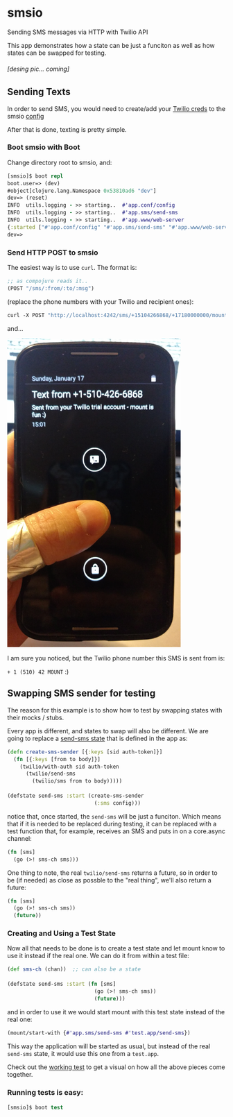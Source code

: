# smsio

Sending SMS messages via HTTP with Twilio API

This app demonstrates how a state can be just a funciton as well as how states can be swapped for testing.

###### [desing pic... coming]

## Sending Texts

In order to send SMS, you would need to create/add your [Twilio creds](https://www.twilio.com/help/faq/twilio-basics/what-is-the-auth-token-and-how-can-i-change-it)
to the smsio [config](dev/resources/config.edn#L4)

After that is done, texting is pretty simple.

### Boot smsio with Boot

Change directory root to smsio, and:

```clojure
[smsio]$ boot repl
boot.user=> (dev)
#object[clojure.lang.Namespace 0x53810ad6 "dev"]
dev=> (reset)
INFO  utils.logging - >> starting..  #'app.conf/config
INFO  utils.logging - >> starting..  #'app.sms/send-sms
INFO  utils.logging - >> starting..  #'app.www/web-server
{:started ["#'app.conf/config" "#'app.sms/send-sms" "#'app.www/web-server"]}
dev=>
```

### Send HTTP POST to smsio

The easiest way is to use `curl`. The format is:

```clojure
;; as compojure reads it..
(POST "/sms/:from/:to/:msg")
```

(replace the phone numbers with your Twilio and recipient ones):

```clojure
curl -X POST "http://localhost:4242/sms/+15104266868/+17180000000/mount%20is%20fun%20:)"
```

and...

<img src="../doc/smsio/mount-is-fun-sms.png" width="400px">

I am sure you noticed, but the Twilio phone number this SMS is sent from is:

`+ 1 (510) 42 MOUNT` :)

## Swapping SMS sender for testing

The reason for this example is to show how to test by swapping states with their mocks / stubs.

Every app is different, and states to swap will also be different. We are going to replace a [send-sms state](https://github.com/tolitius/stater/blob/master/smsio/src/app/sms.clj#L12) that is defined in the app as: 

```clojure
(defn create-sms-sender [{:keys [sid auth-token]}]
  (fn [{:keys [from to body]}]
    (twilio/with-auth sid auth-token
      (twilio/send-sms 
        (twilio/sms from to body)))))

(defstate send-sms :start (create-sms-sender 
                            (:sms config)))
```

notice that, once started, the `send-sms` will be just a funciton. Which means that if it is needed to be replaced during testing, it can be replaced with a test function that, for example, receives an SMS and puts in on a core.async channel:

```clojure
(fn [sms] 
  (go (>! sms-ch sms)))
```

One thing to note, the real `twilio/send-sms` returns a future, so in order to be (if needed) as close as possble to the "real thing", we'll also return a future:

```clojure
(fn [sms] 
  (go (>! sms-ch sms))
  (future))
```

### Creating and Using a Test State

Now all that needs to be done is to create a test state and let mount know to use it instead if the real one. We can do it from within a test file:

```clojure
(def sms-ch (chan))  ;; can also be a state

(defstate send-sms :start (fn [sms] 
                            (go (>! sms-ch sms))
                            (future)))
```

and in order to use it we would start mount with this test state instead of the real one:

```clojure
(mount/start-with {#'app.sms/send-sms #'test.app/send-sms})
```

This way the application will be started as usual, but instead of the real `send-sms` state, it would use this one from a `test.app`.

Check out the [working test](https://github.com/tolitius/stater/blob/master/smsio/test/app/test/app.clj) to get a visual on how all the above pieces come together.

### Running tests is easy:

```clojure
[smsio]$ boot test
```

